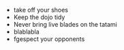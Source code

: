 * take off your shoes
* Keep the dojo tidy
* Never bring live blades on the tatami
* blablabla
* fgespect your opponents
